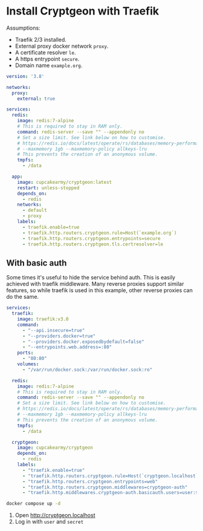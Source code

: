 # Install Cryptgeon with Traefik

Assumptions:

- Traefik 2/3 installed.
- External proxy docker network `proxy`.
- A certificate resolver `le`.
- A https entrypoint `secure`.
- Domain name `example.org`.

```yaml
version: '3.8'

networks:
  proxy:
    external: true

services:
  redis:
    image: redis:7-alpine
    # This is required to stay in RAM only.
    command: redis-server --save "" --appendonly no
    # Set a size limit. See link below on how to customise.
    # https://redis.io/docs/latest/operate/rs/databases/memory-performance/eviction-policy/
    # --maxmemory 1gb --maxmemory-policy allkeys-lru
    # This prevents the creation of an anonymous volume.
    tmpfs:
      - /data

  app:
    image: cupcakearmy/cryptgeon:latest
    restart: unless-stopped
    depends_on:
      - redis
    networks:
      - default
      - proxy
    labels:
      - traefik.enable=true
      - traefik.http.routers.cryptgeon.rule=Host(`example.org`)
      - traefik.http.routers.cryptgeon.entrypoints=secure
      - traefik.http.routers.cryptgeon.tls.certresolver=le
```

## With basic auth

Some times it's useful to hide the service behind auth. This is easily achieved with traefik middleware. Many reverse proxies support similar features, so while traefik is used in this example, other reverse proxies can do the same.

```yaml
services:
  traefik:
    image: traefik:v3.0
    command:
      - "--api.insecure=true"
      - "--providers.docker=true"
      - "--providers.docker.exposedbydefault=false"
      - "--entrypoints.web.address=:80"
    ports:
      - "80:80"
    volumes:
      - "/var/run/docker.sock:/var/run/docker.sock:ro"

  redis:
    image: redis:7-alpine
    # This is required to stay in RAM only.
    command: redis-server --save "" --appendonly no
    # Set a size limit. See link below on how to customise.
    # https://redis.io/docs/latest/operate/rs/databases/memory-performance/eviction-policy/
    # --maxmemory 1gb --maxmemory-policy allkeys-lru
    # This prevents the creation of an anonymous volume.
    tmpfs:
      - /data

  cryptgeon:
    image: cupcakearmy/cryptgeon
    depends_on:
      - redis
    labels:
      - "traefik.enable=true"
      - "traefik.http.routers.cryptgeon.rule=Host(`cryptgeon.localhost`)"
      - "traefik.http.routers.cryptgeon.entrypoints=web"
      - "traefik.http.routers.cryptgeon.middlewares=cryptgeon-auth"
      - "traefik.http.middlewares.cryptgeon-auth.basicauth.users=user:$$2y$$05$$juUw0zgc5ebvJ00MFPVVLujF6P.rcEMbGZ99Jfq6ZWEa1dgetacEq"
```

```bash
docker compose up -d
```

1. Open http://cryptgeon.localhost
2. Log in with `user` and `secret`
